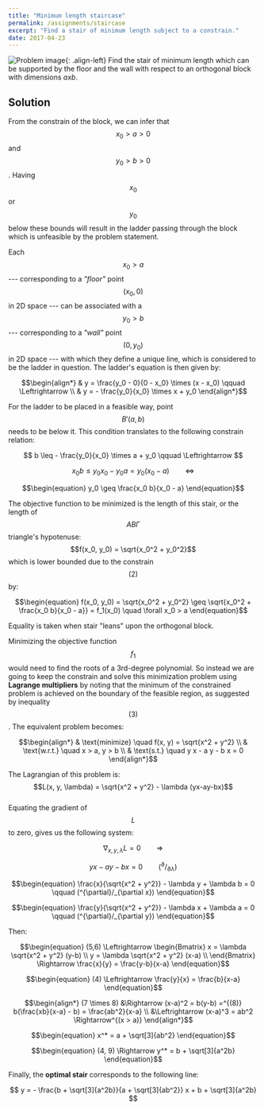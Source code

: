 ```yaml
---
title: "Minimum length staircase"
permalink: /assignments/staircase
excerpt: "Find a stair of minimum length subject to a constrain."
date: 2017-04-23
---
```


![Problem image](/assets/images/01-staircase.png "Staircase above a block."){: .align-left} 
Find the stair of minimum length which can be supported by the floor and the wall with
respect to an orthogonal block with dimensions *axb*.

## Solution

From the constrain of the block, we can infer that $$ x_0 > a > 0 $$ and $$ y_0 > b > 0 $$.
Having $$x_0$$ or $$y_0$$ below these bounds will result in the ladder passing through the
block which is unfeasible by the problem statement.

Each $$x_0 > a$$ --- corresponding to a *"floor"* point $$(x_0, 0)$$ in 2D space --- can be associated with
a $$y_0 > b$$ --- corresponding to a *"wall"* point $$(0, y_0)$$ in 2D space --- with which
they define a unique line, which is considered to be the ladder in question. The
ladder's equation is then given by:

$$\begin{align*}
  & y = \frac{y_0 - 0}{0 - x_0} \times (x - x_0) \qquad \Leftrightarrow \\
  & y = - \frac{y_0}{x_0} \times x + y_0
\end{align*}$$  

For the ladder to be placed in a feasible way, point $$B'(a, b)$$ needs to be below
it. This condition translates to the following constrain relation:


$$
  b \leq - \frac{y_0}{x_0} \times a + y_0 \qquad \Leftrightarrow
$$  

$$\begin{equation}
  x_0 b \leq y_0 x_0 - y_0 a = y_0 (x_0 - a) \qquad \Leftrightarrow
\end{equation}$$  

$$\begin{equation}
  y_0 \geq \frac{x_0 b}{x_0 - a}
\end{equation}$$  

The objective function to be minimized is the length of this stair, or the length
of $$AB\Gamma$$ triangle's hypotenuse: $$f(x_0, y_0) = \sqrt{x_0^2 + y_0^2}$$
which is lower bounded due to the constrain $$(2)$$ by:  

$$\begin{equation}
  f(x_0, y_0) = \sqrt{x_0^2 + y_0^2} \geq \sqrt{x_0^2 + \frac{x_0 b}{x_0 - a}} = f_1(x_0) \quad \forall x_0 > a
\end{equation}$$

Equality is taken when stair "leans" upon the orthogonal block. 

Minimizing the objective function $$f_1$$ would need to find the roots of a 3rd-degree
polynomial. So instead we are going to keep the constrain and solve this minimization
problem using **Lagrange multipliers** by noting that the minimum of the constrained problem
is achieved on the boundary of the feasible region, as suggested by inequality $$(3)$$.
The equivalent problem becomes:  

$$\begin{align*}
  & \text{minimize} \quad f(x, y) = \sqrt{x^2 + y^2} \\
  & \text{w.r.t.} \quad x > a, y > b \\
  & \text{s.t.} \quad y x -  a y - b x = 0
\end{align*}$$

The Lagrangian of this problem is: $$L(x, y, \lambda) = \sqrt{x^2 + y^2} - \lambda (yx-ay-bx)$$  
Equating the gradient of $$L$$ to zero, gives us the following system:  

$$
  \nabla_{x,y,\lambda} L = 0 \qquad \Rightarrow
$$

$$\begin{equation}
  yx-ay-bx=0 \qquad (^{\partial}/_{\partial \lambda})
\end{equation}$$

$$\begin{equation}
  \frac{x}{\sqrt{x^2 + y^2}} - \lambda y + \lambda b = 0 \qquad (^{\partial}/_{\partial x})
\end{equation}$$

$$\begin{equation}
  \frac{y}{\sqrt{x^2 + y^2}} - \lambda x + \lambda a = 0 \qquad (^{\partial}/_{\partial y})
\end{equation}$$

Then:

$$\begin{equation}
(5,6) \Leftrightarrow
\begin{Bmatrix}
  x = \lambda \sqrt{x^2 + y^2} (y-b)  \\ 
  y = \lambda \sqrt{x^2 + y^2} (x-a)  \\ 
\end{Bmatrix}
\Rightarrow
\frac{x}{y} = \frac{y-b}{x-a}
\end{equation}$$

$$\begin{equation}
  (4) \Leftrightarrow \frac{y}{x} = \frac{b}{x-a}
\end{equation}$$

$$\begin{align*}
  (7 \times 8) &\Rightarrow (x-a)^2 = b(y-b) =^{(8)} b(\frac{xb}{x-a} - b) = \frac{ab^2}{x-a} \\
  &\Leftrightarrow (x-a)^3 = ab^2 \Rightarrow^{(x > a)}
\end{align*}$$

$$\begin{equation}
  x^* = a + \sqrt[3]{ab^2}
\end{equation}$$

$$\begin{equation}
  (4, 9) \Rightarrow y^* = b + \sqrt[3]{a^2b}
\end{equation}$$

Finally, the **optimal stair** corresponds to the following line:

$$
  y = - \frac{b + \sqrt[3]{a^2b}}{a + \sqrt[3]{ab^2}} x + b + \sqrt[3]{a^2b}
$$
